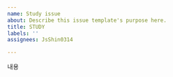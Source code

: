 ```yaml
---
name: Study issue
about: Describe this issue template's purpose here.
title: STUDY
labels: ''
assignees: JsShin0314

---
```


내용

